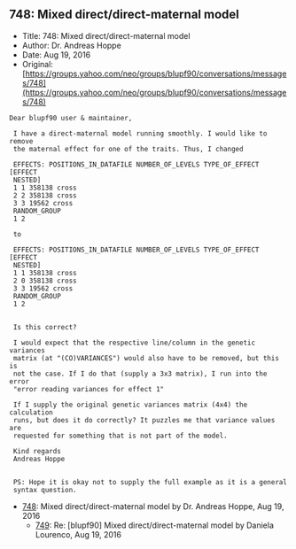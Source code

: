 ## 748: Mixed direct/direct-maternal model

- Title: 748: Mixed direct/direct-maternal model
- Author: Dr. Andreas Hoppe
- Date: Aug 19, 2016
- Original: [https://groups.yahoo.com/neo/groups/blupf90/conversations/messages/748](https://groups.yahoo.com/neo/groups/blupf90/conversations/messages/748)

```
Dear blupf90 user & maintainer,

 I have a direct-maternal model running smoothly. I would like to remove 
 the maternal effect for one of the traits. Thus, I changed

 EFFECTS: POSITIONS_IN_DATAFILE NUMBER_OF_LEVELS TYPE_OF_EFFECT [EFFECT 
 NESTED]
 1 1 358138 cross
 2 2 358138 cross
 3 3 19562 cross
 RANDOM_GROUP
 1 2

 to

 EFFECTS: POSITIONS_IN_DATAFILE NUMBER_OF_LEVELS TYPE_OF_EFFECT [EFFECT 
 NESTED]
 1 1 358138 cross
 2 0 358138 cross
 3 3 19562 cross
 RANDOM_GROUP
 1 2


 Is this correct?

 I would expect that the respective line/column in the genetic variances 
 matrix (at "(CO)VARIANCES") would also have to be removed, but this is 
 not the case. If I do that (supply a 3x3 matrix), I run into the error
 "error reading variances for effect 1"

 If I supply the original genetic variances matrix (4x4) the calculation 
 runs, but does it do correctly? It puzzles me that variance values are 
 requested for something that is not part of the model.

 Kind regards
 Andreas Hoppe


 PS: Hope it is okay not to supply the full example as it is a general 
 syntax question.
```

- [748](0748.md): Mixed direct/direct-maternal model by Dr. Andreas Hoppe, Aug 19, 2016
    - [749](0749.md): Re: [blupf90] Mixed direct/direct-maternal model by Daniela Lourenco, Aug 19, 2016

